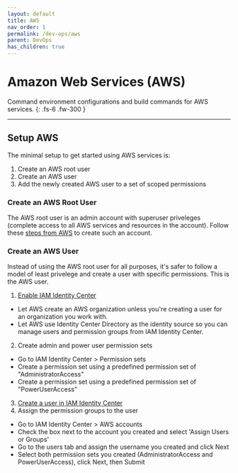 ```yaml
---
layout: default
title: AWS
nav_order: 1
permalink: /dev-ops/aws
parent: DevOps
has_children: true
---
```


# Amazon Web Services (AWS)

Command environment configurations and build commands for AWS services.
{: .fs-6 .fw-300 }

---

## Setup AWS

The minimal setup to get started using AWS services is:
1. Create an AWS root user
2. Create an AWS user
3. Add the newly created AWS user to a set of scoped permissions

### Create an AWS Root User

The AWS root user is an admin account with superuser priveleges (complete access to all
AWS services and resources in the account). Follow these
[steps from AWS](https://docs.aws.amazon.com/IAM/latest/UserGuide/id_root-user.html) to
create such an account.

### Create an AWS User

Instead of using the AWS root user for all purposes, it's safer to follow a model of
least privelege and create a user with specific permissions. This is the AWS user.

1. [Enable IAM Identity Center](https://docs.aws.amazon.com/singlesignon/latest/userguide/get-started-enable-identity-center.html)
  * Let AWS create an AWS organization unless you're creating a user for an organization you work with.
  * Let AWS use Identity Center Directory as the identity source so you can manage users and permission groups from IAM Identity Center.
2. Create admin and power user permission sets
  * Go to IAM Identity Center > Permission sets
  * Create a permission set using a predefined permission set of "AdministratorAccess"
  * Create a permission set using a predefined permission set of "PowerUserAccess"
3. [Create a user in IAM Identity Center](https://docs.aws.amazon.com/singlesignon/latest/userguide/addusers.html)
4. Assign the permission groups to the user
  * Go to IAM Identity Center > AWS accounts
  * Check the box next to the account you created and select 'Assign Users or Groups'
  * Go to the users tab and assign the username you created and click Next
  * Select both permission sets you created (AdministratorAccess and PowerUserAccess), click Next, then Submit